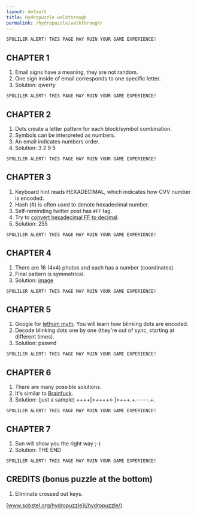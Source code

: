 ```yaml
---
layout: default
title: Hydropuzzle walkthrough
permalink: /hydropuzzle/walkthrough/
---
```


~~~~
SPOLILER ALERT! THIS PAGE MAY RUIN YOUR GAME EXPERIENCE!
~~~~

CHAPTER 1
---------

1. Email signs have a meaning, they are not random.
2. One sign inside of email corresponds to one specific letter.
3. Solution: <span class="spoiler">qwerty</span>

~~~~
SPOLILER ALERT! THIS PAGE MAY RUIN YOUR GAME EXPERIENCE!
~~~~

CHAPTER 2
---------

1. Dots create a letter pattern for each block/symbol combination.
2. Symbols can be interpreted as numbers.
3. An email indicates numbers order.
4. Solution: <span class="spoiler">3 2 9 5</span>

~~~~
SPOLILER ALERT! THIS PAGE MAY RUIN YOUR GAME EXPERIENCE!
~~~~

CHAPTER 3
---------

1. Keyboard hint reads HEXADECIMAL, which indicates how CVV number is encoded.
2. Hash (#) is often used to denote hexadecimal number.
3. Self-reminding twitter post has `#FF` tag.
4. Try to [convert hexadecimal FF to decimal](https://www.binaryhexconverter.com/hex-to-decimal-converter).
5. Solution: <span class="spoiler">255</span>

~~~~
SPOLILER ALERT! THIS PAGE MAY RUIN YOUR GAME EXPERIENCE!
~~~~

CHAPTER 4
---------

1. There are 16 (4x4) photos and each has a number (coordinates).
2. Final pattern is symmetrical.
3. Solution: <span class="spoiler"><a href="/img/hydro/chapter4spoiler.jpg" rel="nofollow" target="_blank">image</a></span>

~~~~
SPOLILER ALERT! THIS PAGE MAY RUIN YOUR GAME EXPERIENCE!
~~~~

CHAPTER 5
---------

1. Google for [lethum myth](https://www.google.com/search?q=lethum+myth). You will learn how blinking dots are encoded.
2. Decode blinking dots one by one (they're out of sync, starting at different times).
3. Solution: <span class="spoiler">psswrd</span>

~~~~
SPOLILER ALERT! THIS PAGE MAY RUIN YOUR GAME EXPERIENCE!
~~~~

CHAPTER 6
---------

1. There are many possible solutions.
2. It's similar to [Brainfuck](https://en.wikipedia.org/wiki/Brainfuck).
3. Solution: (just a sample) <span class="spoiler">++++[>++++<-]>+++.+.-----.+.</span>

~~~~
SPOLILER ALERT! THIS PAGE MAY RUIN YOUR GAME EXPERIENCE!
~~~~

CHAPTER 7
---------

1. Sun will show you the right way ;-)
2. Solution: <span class="spoiler">THE END</span>

~~~~
SPOLILER ALERT! THIS PAGE MAY RUIN YOUR GAME EXPERIENCE!
~~~~

CREDITS (bonus puzzle at the bottom)
------------------------------------

1. Eliminate crossed out keys.


[www.sobstel.org/hydropuzzle](/hydropuzzle/)


<script>
Array.from(document.getElementsByClassName('spoiler')).forEach(function (spoiler) {
  spoiler.onclick = function () { this.className = 'spoiler visible'; };
});
</script>
